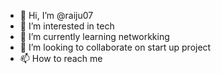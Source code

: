 - 👋 Hi, I’m @raiju07
- 👀 I’m interested in tech 
- 🌱 I’m currently learning networkking
- 💞️ I’m looking to collaborate on start up project
- 📫 How to reach me 

<!---
raiju07/raiju07 is a ✨ special ✨ repository because its `README.md` (this file) appears on your GitHub profile.
You can click the Preview link to take a look at your changes.
--->
